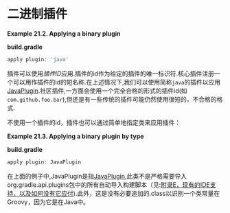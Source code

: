 # 二进制插件

**Example 21.2. Applying a binary plugin**

**build.gradle**
```gradle
apply plugin: 'java'
```

插件可以使用*插件ID*应用.插件的id作为给定的插件的唯一标识符.核心插件注册一个可以用作插件的id的短名称.在上述情况下,我们可以使用简称`java`的插件以应用[JavaPlugin](https://docs.gradle.org/current/javadoc/org/gradle/api/plugins/JavaPlugin.html).社区插件,一方面会使用一个完全合格的形式的插件id(如`com.github.foo.bar`),但还是有一些传统的插件可能仍然使用很短的，不合格的格式.

不使用一个插件的id，插件也可以通过简单地指定类来应用插件：

**Example 21.3. Applying a binary plugin by type**

**build.gradle**

```gradle
apply plugin: JavaPlugin
```

在上面的例子中,JavaPlugin是指[JavaPlugin](https://docs.gradle.org/current/javadoc/org/gradle/api/plugins/JavaPlugin.html),此类不是严格需要导入org.gradle.api.plugins包中的所有自动导入构建脚本（见:[附录E，现有的IDE支持，以及如何没有它应付](https://docs.gradle.org/current/userguide/ide_support.html)).此外，这是没有必要追加的.class以识别一个类常量在Groovy，因为它是在Java中。

